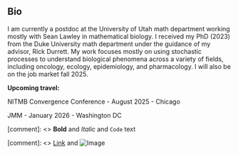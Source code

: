 ## Bio

I am currently a postdoc at the University of Utah math department working mostly with Sean Lawley in mathematical biology. I received my PhD (2023) from the Duke University math department under the guidance of my advisor, Rick Durrett. My work focuses mostly on using stochastic processes to understand biological phenomena across a variety of fields, including oncology, ecology, epidemiology, and pharmacology. I will also be on the job market fall 2025.

**Upcoming travel:**

NITMB Convergence Conference - August 2025 - Chicago

JMM - January 2026 - Washington DC


[comment]: <> **Bold** and _Italic_ and `Code` text

[comment]: <> [Link](url) and ![Image](src)
